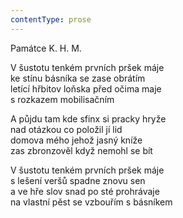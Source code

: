 ```yaml
---
contentType: prose
---
```


Památce K. H. M.

V šustotu tenkém prvních pršek máje  
ke stínu básníka se zase obrátím  
letící hřbitov loňska před očima maje  
s rozkazem mobilisačním

  

A půjdu tam kde sfinx si pracky hryže  
nad otázkou co položil jí lid  
domova mého jehož jasný kníže  
zas zbronzověl když nemohl se bít

  

V šustotu tenkém prvních pršek máje  
s lešení veršů spadne znovu sen  
a ve hře slov snad po sté prohrávaje  
na vlastní pěst se vzbouřím s básníkem
